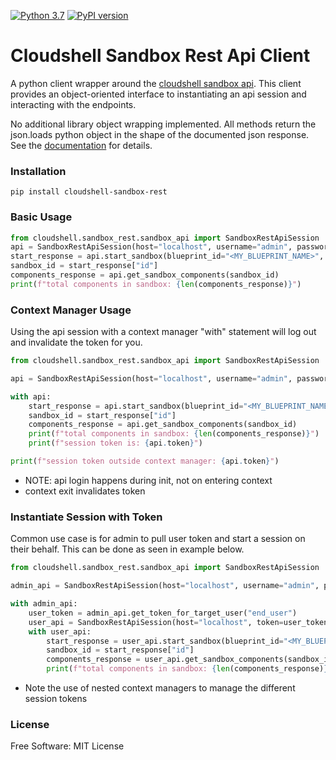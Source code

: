 [![Python 3.7](https://img.shields.io/badge/python-3.7-blue.svg)](https://www.python.org/downloads/release/python/)
[![PyPI version](https://badge.fury.io/py/cloudshell-sandboxapi-wrapper.svg)](https://badge.fury.io/py/cloudshell-sandboxapi-wrapper)

# Cloudshell Sandbox Rest Api Client
A python client wrapper around the [cloudshell sandbox api](https://help.quali.com/Online%20Help/0.0/Portal/Content/API/CS-Snbx-API-Topic.htm?Highlight=sandbox%20api).
This client provides an object-oriented interface to instantiating an api session and interacting with the endpoints.

No additional library object wrapping implemented. All methods return the json.loads python object in the shape of the documented json response. See the [documentation](https://help.quali.com/Online%20Help/0.0/Portal/Content/API/RefGuides/Sndbx-REST-API/REST-API-V2-Ref-Guide.htm?tocpath=CloudShell%20API%20Guide%7CCloudShell%20Sandbox%20API%7C_____3) 
for details. 

### Installation

```
pip install cloudshell-sandbox-rest
```

### Basic Usage
```python
from cloudshell.sandbox_rest.sandbox_api import SandboxRestApiSession
api = SandboxRestApiSession(host="localhost", username="admin", password="admin", domain="Global")
start_response = api.start_sandbox(blueprint_id="<MY_BLUEPRINT_NAME>", sandbox_name="My Rest Api Blueprint")
sandbox_id = start_response["id"]
components_response = api.get_sandbox_components(sandbox_id)
print(f"total components in sandbox: {len(components_response)}")
```

### Context Manager Usage
Using the api session with a context manager "with" statement will log out and invalidate the token for you.

```python
from cloudshell.sandbox_rest.sandbox_api import SandboxRestApiSession

api = SandboxRestApiSession(host="localhost", username="admin", password="admin", domain="Global")

with api:
    start_response = api.start_sandbox(blueprint_id="<MY_BLUEPRINT_NAME>", sandbox_name="My Rest Api Blueprint")
    sandbox_id = start_response["id"]
    components_response = api.get_sandbox_components(sandbox_id)
    print(f"total components in sandbox: {len(components_response)}")
    print(f"session token is: {api.token}")

print(f"session token outside context manager: {api.token}")
```
- NOTE: api login happens during init, not on entering context
- context exit invalidates token

### Instantiate Session with Token
Common use case is for admin to pull user token and start a session on their behalf. This can be done as seen in example below.
```python
from cloudshell.sandbox_rest.sandbox_api import SandboxRestApiSession

admin_api = SandboxRestApiSession(host="localhost", username="admin", password="admin", domain="Global")

with admin_api:
    user_token = admin_api.get_token_for_target_user("end_user")
    user_api = SandboxRestApiSession(host="localhost", token=user_token, domain="<END_USERS_DOMAIN>")
    with user_api:
        start_response = user_api.start_sandbox(blueprint_id="<MY_BLUEPRINT_NAME>", sandbox_name="My Rest Api Blueprint")
        sandbox_id = start_response["id"]
        components_response = user_api.get_sandbox_components(sandbox_id)
        print(f"total components in sandbox: {len(components_response)}")
```
- Note the use of nested context managers to manage the different session tokens

### License 
Free Software: MIT License